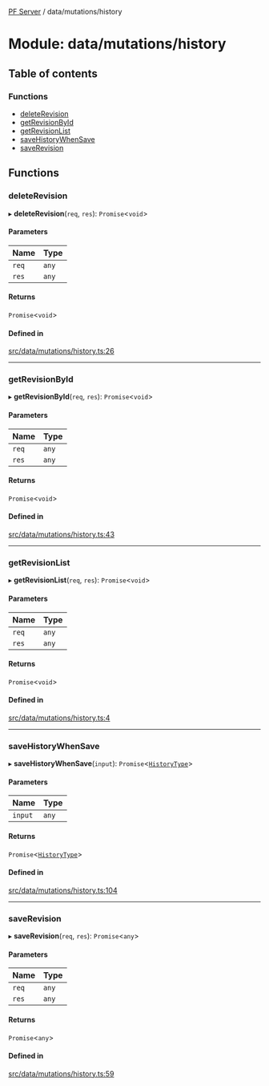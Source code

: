 [PF Server](../README.md) / data/mutations/history

# Module: data/mutations/history

## Table of contents

### Functions

- [deleteRevision](data_mutations_history.md#deleterevision)
- [getRevisionById](data_mutations_history.md#getrevisionbyid)
- [getRevisionList](data_mutations_history.md#getrevisionlist)
- [saveHistoryWhenSave](data_mutations_history.md#savehistorywhensave)
- [saveRevision](data_mutations_history.md#saverevision)

## Functions

### deleteRevision

▸ **deleteRevision**(`req`, `res`): `Promise`<`void`\>

#### Parameters

| Name | Type |
| :------ | :------ |
| `req` | `any` |
| `res` | `any` |

#### Returns

`Promise`<`void`\>

#### Defined in

[src/data/mutations/history.ts:26](https://bitbucket.org/bravebits/pfserver/src/83cf3bb/src/data/mutations/history.ts#lines-26)

___

### getRevisionById

▸ **getRevisionById**(`req`, `res`): `Promise`<`void`\>

#### Parameters

| Name | Type |
| :------ | :------ |
| `req` | `any` |
| `res` | `any` |

#### Returns

`Promise`<`void`\>

#### Defined in

[src/data/mutations/history.ts:43](https://bitbucket.org/bravebits/pfserver/src/83cf3bb/src/data/mutations/history.ts#lines-43)

___

### getRevisionList

▸ **getRevisionList**(`req`, `res`): `Promise`<`void`\>

#### Parameters

| Name | Type |
| :------ | :------ |
| `req` | `any` |
| `res` | `any` |

#### Returns

`Promise`<`void`\>

#### Defined in

[src/data/mutations/history.ts:4](https://bitbucket.org/bravebits/pfserver/src/83cf3bb/src/data/mutations/history.ts#lines-4)

___

### saveHistoryWhenSave

▸ **saveHistoryWhenSave**(`input`): `Promise`<[`HistoryType`](data_models_types.md#historytype)\>

#### Parameters

| Name | Type |
| :------ | :------ |
| `input` | `any` |

#### Returns

`Promise`<[`HistoryType`](data_models_types.md#historytype)\>

#### Defined in

[src/data/mutations/history.ts:104](https://bitbucket.org/bravebits/pfserver/src/83cf3bb/src/data/mutations/history.ts#lines-104)

___

### saveRevision

▸ **saveRevision**(`req`, `res`): `Promise`<`any`\>

#### Parameters

| Name | Type |
| :------ | :------ |
| `req` | `any` |
| `res` | `any` |

#### Returns

`Promise`<`any`\>

#### Defined in

[src/data/mutations/history.ts:59](https://bitbucket.org/bravebits/pfserver/src/83cf3bb/src/data/mutations/history.ts#lines-59)
